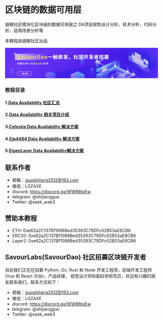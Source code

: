 # 区块链的数据可用层

链眼社区模块化区块链的数据可用层之 DA项目架构设计分析，技术分析，代码分析，适用场景分析等

本教程由链眼社区出品

[![savourlabs](https://github.com/0xchaineye/chaineye-blockchain-interview/blob/main/images/pic_chang.png)](https://github.com/savour-labs)


### 教程目录

#### 1.[Data Availability 社区汇总](https://github.com/0xchaineye/chaineye-data-availability/blob/main/00-community/readme.md)
#### 2.[Data Availability 相关项目介绍](https://github.com/0xchaineye/chaineye-data-availability/tree/main/01-introduce#readme)
#### 3.[Celestia Data Availability 解决方案]()
#### 4.[Eip4484 Data Availability 解决方案]()
#### 5.[EigenLayer Data Availability解决方案]()


## 联系作者

- 邮箱：guoshijiang2012@163.com
- 微信：LGZAXE
- discord: https://discord.gg/WW86tqEw
- telegram: @shijiangguo
- Twitter: @seek_web3

## 赞助本教程

- ETH: 0xe62a2C137Bf1088Bed35393C79DFc02B53aE8CB6
- ERC20: 0xe62a2C137Bf1088Bed35393C79DFc02B53aE8CB6
- Layer2: 0xe62a2C137Bf1088Bed35393C79DFc02B53aE8CB6


## SavourLabs(SavourDao) 社区招募区块链开发者

目前我们正在在招募 Python, Go, Rust 和 Node 开发工程师，前端开发工程师(Vue 和 React 方向)，产品经理， 视觉设计师和密码学研究员，欢迎有兴趣的朋友联系我们，联系方式如下：

- 邮箱：guoshijiang2012@163.com
- 微信：LGZAXE
- discord: https://discord.gg/WW86tqEw
- telegram: @shijiangguo
- Twitter: @seek_web3

